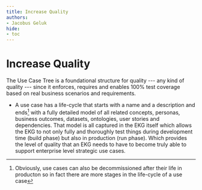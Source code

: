 ```yaml
---
title: Increase Quality
authors:
- Jacobus Geluk
hide:
- toc
---
```

# Increase Quality

The Use Case Tree is a foundational structure for quality 
--- any kind of quality --- 
since it enforces, requires and enables 100% test coverage 
based on real business scenarios and requirements.

- A use case has a life-cycle that starts with a name and a
  description and ends[^1] with a fully detailed model of all
  related concepts, personas, business outcomes, datasets,
  ontologies, user stories and dependencies.
  That model is all captured in the EKG itself which allows the
  EKG to not only fully and thoroughly test things during
  development time (build phase) but also in production
  (run phase).
  Which provides the level of quality that an EKG needs to
  have to become truly able to support enterprise level
  strategic use cases.

[^1]: Obviously, use cases can also be decommissioned after their life
in producton so in fact there are more stages in the life-cycle of a
use case
